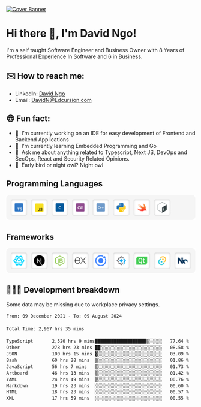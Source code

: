 [![Cover Banner](https://res.cloudinary.com/edcursion/image/upload/v1715731242/David%20Github/uvpes6dpzvlnc9w0f94z.png)](https://www.linkedin.com/in/-david-ngo)

# Hi there 👋, I'm David Ngo!

I'm a self taught Software Engineer and Business Owner with 8 Years of Professional Experience In
Software and 6 in Business.

## ✉️ How to reach me:

- LinkedIn: [David Ngo](https://www.linkedin.com/in/-david-ngo/)
- Email: [DavidN@Edcursion.com](mailto:DavidN@Edcursion.com)

## 😎 Fun fact:

- 🔭 &nbsp;I’m currently working on an IDE for easy development of Frontend and Backend Applications
- 🌱 &nbsp;I’m currently learning Embedded Programming and Go
- 💬 &nbsp;Ask me about anything related to Typescript, Next JS, DevOps and SecOps, React and
  Security Related Opinions.
- 🦉 &nbsp;Early bird or night owl? Night owl

## Programming Languages

![Experence](/assets/Programming.png)

## Frameworks

![Experence](/assets/Frameworks.png)

## 🧑🏻‍💻 **Development breakdown**

Some data may be missing due to workplace privacy settings.

<!--START_SECTION:waka-->

```txt
From: 09 December 2021 - To: 09 August 2024

Total Time: 2,967 hrs 35 mins

TypeScript       2,520 hrs 9 mins███████████████████▒░░░░░   77.64 %
Other            278 hrs 23 mins ██░░░░░░░░░░░░░░░░░░░░░░░   08.58 %
JSON             100 hrs 15 mins ▓░░░░░░░░░░░░░░░░░░░░░░░░   03.09 %
Bash             60 hrs 28 mins  ▒░░░░░░░░░░░░░░░░░░░░░░░░   01.86 %
JavaScript       56 hrs 7 mins   ▒░░░░░░░░░░░░░░░░░░░░░░░░   01.73 %
Artboard         46 hrs 13 mins  ▒░░░░░░░░░░░░░░░░░░░░░░░░   01.42 %
YAML             24 hrs 49 mins  ▒░░░░░░░░░░░░░░░░░░░░░░░░   00.76 %
Markdown         19 hrs 23 mins  ░░░░░░░░░░░░░░░░░░░░░░░░░   00.60 %
HTML             18 hrs 23 mins  ░░░░░░░░░░░░░░░░░░░░░░░░░   00.57 %
XML              17 hrs 59 mins  ░░░░░░░░░░░░░░░░░░░░░░░░░   00.55 %
```

<!--END_SECTION:waka-->
